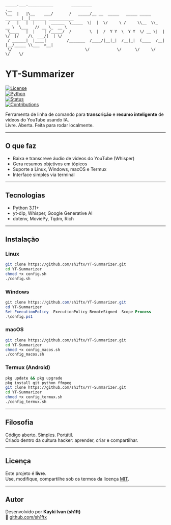 ```
_____.___.___________        _________                                  .__                     
\__  |   |\__    ___/       /   _____/__ __  _____   _____ _____ _______|__|_______ ___________ 
 /   |   |  |    |  ______  \_____  \|  |  \/     \ /     \\__  \\_  __ \  \___   // __ \_  __ \
 \____   |  |    | /_____/  /        \  |  /  Y Y  \  Y Y  \/ __ \|  | \/  |/    /\  ___/|  | \/
 / ______|  |____|         /_______  /____/|__|_|  /__|_|  (____  /__|  |__/_____ \\___  >__|   
 \/                                \/            \/      \/     \/               \/    \/        
```

# YT-Summarizer

[![License](https://img.shields.io/badge/license-MIT-green.svg)](LICENSE)  
[![Python](https://img.shields.io/badge/python-3.11+-blue.svg)](https://www.python.org/)  
[![Status](https://img.shields.io/badge/status-active-success.svg)]()  
[![Contributions](https://img.shields.io/badge/contributions-welcome-brightgreen.svg)]()  

Ferramenta de linha de comando para **transcrição** e **resumo inteligente** de vídeos do YouTube usando IA.  
Livre. Aberta. Feita para rodar localmente.

---

## O que faz
- Baixa e transcreve áudio de vídeos do YouTube (Whisper)  
- Gera resumos objetivos em tópicos  
- Suporte a Linux, Windows, macOS e Termux  
- Interface simples via terminal  

---

## Tecnologias
- Python 3.11+  
- yt-dlp, Whisper, Google Generative AI  
- dotenv, MoviePy, Tqdm, Rich  

---

## Instalação

### Linux
```bash
git clone https://github.com/sh1ftx/YT-Summarizer.git
cd YT-Summarizer
chmod +x config.sh
./config.sh
```

### Windows
```powershell
git clone https://github.com/sh1ftx/YT-Summarizer.git
cd YT-Summarizer
Set-ExecutionPolicy -ExecutionPolicy RemoteSigned -Scope Process
.\config.ps1
```

### macOS
```bash
git clone https://github.com/sh1ftx/YT-Summarizer.git
cd YT-Summarizer
chmod +x config_macos.sh
./config_macos.sh
```

### Termux (Android)
```bash
pkg update && pkg upgrade
pkg install git python ffmpeg
git clone https://github.com/sh1ftx/YT-Summarizer.git
cd YT-Summarizer
chmod +x config_termux.sh
./config_termux.sh
```

---

## Filosofia
Código aberto. Simples. Portátil.  
Criado dentro da cultura hacker: aprender, criar e compartilhar.

---

## Licença
Este projeto é **livre**.  
Use, modifique, compartilhe sob os termos da licença [MIT](LICENSE).

---

## Autor
Desenvolvido por **Kayki Ivan (sh1ft)**  
🔗 [github.com/sh1ftx](https://github.com/sh1ftx)
